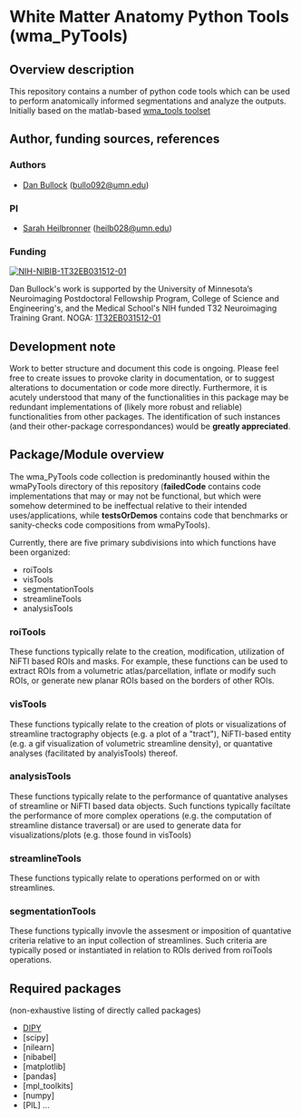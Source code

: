 # White Matter Anatomy Python Tools (wma_PyTools)

## Overview description

This repository contains a number of python code tools which can be used to perform anatomically informed segmentations and analyze the outputs.  Initially based on the matlab-based [wma_tools toolset](https://github.com/DanNBullock/wma_tools)

## Author, funding sources, references

### Authors
- [Dan Bullock](https://github.com/DanNBullock/) ([bullo092@umn.edu](mailto:bullo092@umn.edu))

### PI
- [Sarah Heilbronner](https://med.umn.edu/bio/department-of-neuroscience/sarah-heilbronner) ([heilb028@umn.edu](mailto:heilb028@umn.edu))

### Funding
[![NIH-NIBIB-1T32EB031512-01](https://img.shields.io/badge/NIH_NIBIB-1T32EB031512-01-blue.svg)](https://reporter.nih.gov/search/xAQsrWpJ90ah8kacTbgQIw/project-details/10205698)

Dan Bullock's work is supported by the University of Minnesota’s Neuroimaging Postdoctoral Fellowship Program, College of Science and Engineering's, and the Medical School's NIH funded T32 Neuroimaging Training Grant. NOGA: [1T32EB031512-01](https://reporter.nih.gov/search/xAQsrWpJ90ah8kacTbgQIw/project-details/10205698) 

## Development note
Work to better structure and document this code is ongoing.  Please feel free to create issues to provoke clarity in documentation, or to suggest alterations to documentation or code more directly. Furthermore, it is acutely understood that many of the functionalities in this package may be redundant implementations of (likely more robust and reliable) functionalities from other packages. The identification of such instances (and their other-package correspondances) would be **greatly appreciated**. 

## Package/Module overview

The wma_PyTools code collection is predominantly housed within the wmaPyTools directory of this repository (**failedCode** contains code implementations that may or may not be functional, but which were somehow determined to be ineffectual relative to their intended uses/applications, while **testsOrDemos** contains code that benchmarks or sanity-checks code compositions from wmaPyTools).

Currently, there are five primary subdivisions into which functions have been organized:

- roiTools
- visTools
- segmentationTools
- streamlineTools
- analysisTools

### roiTools
These functions typically relate to the creation, modification, utilization of NiFTI based ROIs and masks. For example, these functions can be used to extract ROIs from a volumetric atlas/parcellation, inflate or modify such ROIs, or generate new planar ROIs based on the borders of other ROIs.

### visTools
These functions typically relate to the creation of plots or visualizations of streamline tractography objects (e.g. a plot of a "tract"), NiFTI-based entity (e.g. a gif visualization of volumetric streamline density), or quantative analyses (facilitated by analyisTools) thereof.

### analysisTools
These functions typically relate to the performance of quantative analyses of streamline or NiFTI based data objects. Such functions typically faciltate the performance of more complex operations (e.g. the computation of streamline distance traversal) or are used to generate data for visualizations/plots (e.g. those found in visTools)

### streamlineTools
These functions typically relate to operations performed on or with streamlines.

### segmentationTools
These functions typically invovle the assesment or imposition of quantative criteria relative to an input collection of streamlines.  Such criteria are typically posed or instantiated in relation to ROIs derived from roiTools operations.

## Required packages
(non-exhaustive listing of directly called packages)

- [DIPY](https://github.com/dipy/dipy)
- [scipy]
- [nilearn]
- [nibabel]
- [matplotlib]
- [pandas]
- [mpl_toolkits]
- [numpy]
- [PIL]
...
